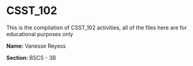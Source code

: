 # CSST_102
This is the compilation of CSST_102 activities, all of the files here are for educational purposes only


**Name:** Vanesse Reyess

**Section:** BSCS - 3B
